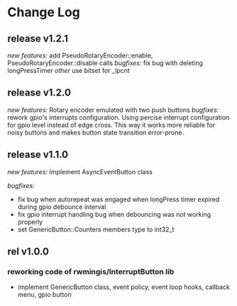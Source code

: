 # Change Log

## release v1.2.1
_new features:_
  add PseudoRotaryEncoder::enable, PseudoRotaryEncoder::disable calls
_bugfixes:_
  fix bug with deleting longPressTimer
_other_
  use bitset for _lpcnt

## release v1.2.0
_new features:_
  Rotary encoder emulated with two push buttons
_bugfixes:_
  rework gpio's interrupts configuration. Using percise interrupt configuration for gpio level instead of edge cross.
    This way it works more reliable for noisy buttons and makes button state transition error-prone.

## release v1.1.0
_new features:_
  Implement AsyncEventButton class

_bugfixes:_
 - fix bug when autorepeat was engaged when longPress timer expired during gpio debounce interval
 - fix gpio interrupt handling bug when debouncing was not working properly
 - set GenericButton::Counters members type to int32_t

## rel v1.0.0
### reworking code of rwmingis/InterruptButton lib
 - implement GenericButton class, event policy, event loop hooks, callback menu, gpio button
